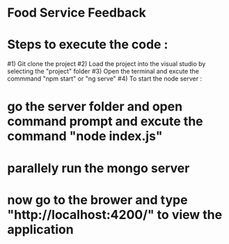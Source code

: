 # Food Service Feedback

# Steps to execute the code :

#1) Git clone the project
#2) Load the project into the visual studio by selecting the "project" folder
#3) Open the terminal and excute the commmand "npm start" or "ng serve"
#4) To start the node server : 
#   go the  server folder and open command prompt and excute the command "node index.js"
#   parallely run the mongo server
#   now go to the brower and type "http://localhost:4200/" to view the application




